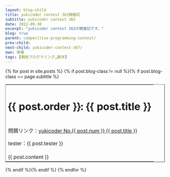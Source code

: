 ```yaml
---
layout: blog-child
title: yukicoder contest 362開催記
subtitle: yukicoder contest 362
date: 2022-09-30
excerpt: "yukicoder contest 362の開催記です。"
blog: true
parent: competitive-programming-contest/
prev-child:
next-child: yukicoder-contest-367/
own: 単著
tags: [競技プログラミング,数学]
---
```



<div>
  {% for post in site.posts %}
    {% if post.blog-class != null %}{% if post.blog-class == page.subtitle %}
      <div class="content" id="{{ post.aname }}">
        <table border="1" rules="none" cellpadding="15">
          <tr>
            <th colspan="3" align="center">
              <h1>{{ post.order }}: {{ post.title }}</h1>
            </th>
          </tr>
          <tr>
            <td>
              <p>問題リンク：<a href="https://yukicoder.me/problems/no/{{ post.num }}">yukicoder No.{{ post.num }} {{ post.title }}</a></p>
              <p>tester：{{ post.tester }}</p>
            </td>
          </tr>
          <tr>
            <td colspan="3">
              {{ post.content }}
            </td>
          </tr>
        </table>
      </div>
    {% endif %}{% endif %}
  {% endfor %}
</div>

